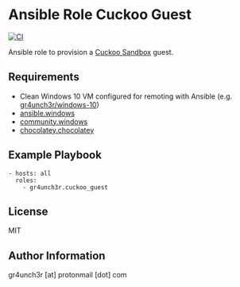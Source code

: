 # Ansible Role Cuckoo Guest

[![CI](https://github.com/gr4unch3r/ansible-role-cuckoo-sandbox/actions/workflows/ci.yml/badge.svg)](https://github.com/gr4unch3r/ansible-role-cuckoo-sandbox/actions/workflows/ci.yml)

Ansible role to provision a [Cuckoo Sandbox](https://cuckoosandbox.org/) guest.

## Requirements

- Clean Windows 10 VM configured for remoting with Ansible (e.g. [gr4unch3r/windows-10](https://app.vagrantup.com/gr4unch3r/boxes/windows-10))
- [ansible.windows](https://galaxy.ansible.com/ansible/windows)
- [community.windows](https://galaxy.ansible.com/community/windows)
- [chocolatey.chocolatey](https://galaxy.ansible.com/chocolatey/chocolatey)

## Example Playbook

```
- hosts: all
  roles:
    - gr4unch3r.cuckoo_guest
```

## License

MIT

## Author Information

gr4unch3r [at] protonmail [dot] com
